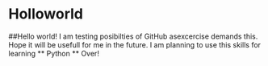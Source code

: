 # Holloworld

##Hello world!
I am testing posibilties of GitHub asexcercise demands this.
Hope it will be usefull for me in the future.
I am planning to use this skills for learning ** Python **
Over!
